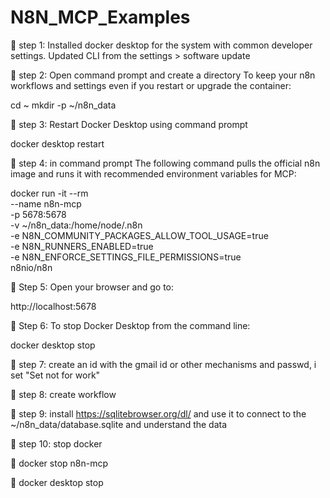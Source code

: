 # N8N_MCP_Examples

🎯 step 1: Installed docker desktop for the system with common developer settings. Updated CLI from the settings > software update

🎯 step 2: Open command prompt and create a directory To keep your n8n workflows and settings even if you restart or upgrade the container:

cd ~
mkdir -p ~/n8n_data

🎯 step 3: Restart Docker Desktop using command prompt

docker desktop restart

🎯 step 4: in command prompt The following command pulls the official n8n image and runs it with recommended environment variables for MCP:

docker run -it --rm \
  --name n8n-mcp \
  -p 5678:5678 \
  -v ~/n8n_data:/home/node/.n8n \
  -e N8N_COMMUNITY_PACKAGES_ALLOW_TOOL_USAGE=true \
  -e N8N_RUNNERS_ENABLED=true \
  -e N8N_ENFORCE_SETTINGS_FILE_PERMISSIONS=true \
  n8nio/n8n

 🎯 Step 5: Open your browser and go to: 
  
  http://localhost:5678

 🎯 Step 6: To stop Docker Desktop from the command line:
  
  docker desktop stop

 🎯 step 7: create an id with the gmail id or other mechanisms and passwd, i set "Set not for work"

 🎯 step 8: create workflow

 🎯 step 9: install https://sqlitebrowser.org/dl/ and use it to connect to the ~/n8n_data/database.sqlite and understand the data

 🎯 step 10: stop docker
  
 🎯 docker stop n8n-mcp
  
 🎯 docker desktop stop
  
